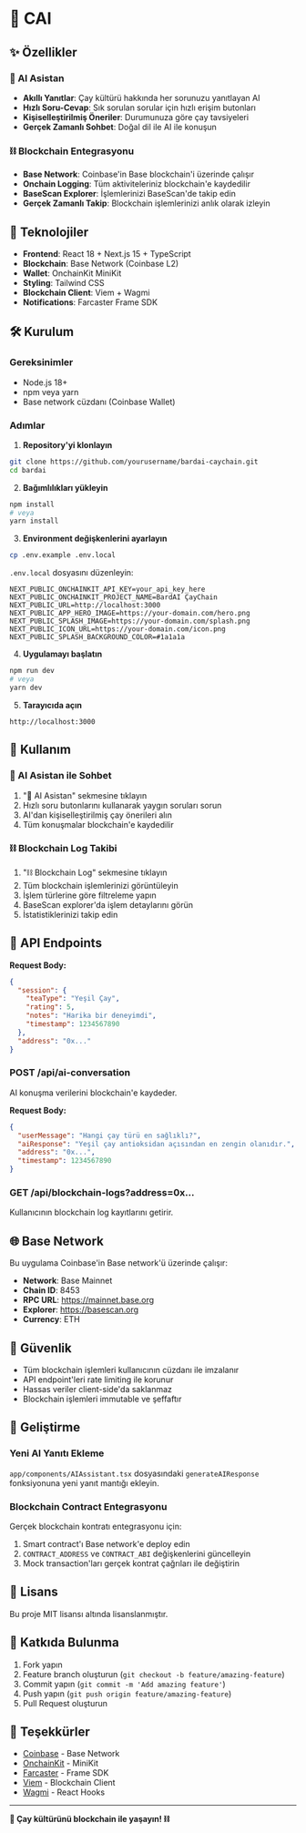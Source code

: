 # 🍵 CAI

## ✨ Özellikler
### 🤖 AI Asistan
- **Akıllı Yanıtlar**: Çay kültürü hakkında her sorunuzu yanıtlayan AI
- **Hızlı Soru-Cevap**: Sık sorulan sorular için hızlı erişim butonları
- **Kişiselleştirilmiş Öneriler**: Durumunuza göre çay tavsiyeleri
- **Gerçek Zamanlı Sohbet**: Doğal dil ile AI ile konuşun

### ⛓️ Blockchain Entegrasyonu
- **Base Network**: Coinbase'in Base blockchain'i üzerinde çalışır
- **Onchain Logging**: Tüm aktiviteleriniz blockchain'e kaydedilir
- **BaseScan Explorer**: İşlemlerinizi BaseScan'de takip edin
- **Gerçek Zamanlı Takip**: Blockchain işlemlerinizi anlık olarak izleyin

## 🚀 Teknolojiler

- **Frontend**: React 18 + Next.js 15 + TypeScript
- **Blockchain**: Base Network (Coinbase L2)
- **Wallet**: OnchainKit MiniKit
- **Styling**: Tailwind CSS
- **Blockchain Client**: Viem + Wagmi
- **Notifications**: Farcaster Frame SDK

## 🛠️ Kurulum

### Gereksinimler
- Node.js 18+ 
- npm veya yarn
- Base network cüzdanı (Coinbase Wallet)

### Adımlar

1. **Repository'yi klonlayın**
```bash
git clone https://github.com/yourusername/bardai-caychain.git
cd bardai
```

2. **Bağımlılıkları yükleyin**
```bash
npm install
# veya
yarn install
```

3. **Environment değişkenlerini ayarlayın**
```bash
cp .env.example .env.local
```

`.env.local` dosyasını düzenleyin:
```env
NEXT_PUBLIC_ONCHAINKIT_API_KEY=your_api_key_here
NEXT_PUBLIC_ONCHAINKIT_PROJECT_NAME=BardAI ÇayChain
NEXT_PUBLIC_URL=http://localhost:3000
NEXT_PUBLIC_APP_HERO_IMAGE=https://your-domain.com/hero.png
NEXT_PUBLIC_SPLASH_IMAGE=https://your-domain.com/splash.png
NEXT_PUBLIC_ICON_URL=https://your-domain.com/icon.png
NEXT_PUBLIC_SPLASH_BACKGROUND_COLOR=#1a1a1a
```

4. **Uygulamayı başlatın**
```bash
npm run dev
# veya
yarn dev
```

5. **Tarayıcıda açın**
```
http://localhost:3000
```

## 📱 Kullanım
### 🤖 AI Asistan ile Sohbet
1. "🤖 AI Asistan" sekmesine tıklayın
3. Hızlı soru butonlarını kullanarak yaygın soruları sorun
4. AI'dan kişiselleştirilmiş çay önerileri alın
5. Tüm konuşmalar blockchain'e kaydedilir

### ⛓️ Blockchain Log Takibi
1. "⛓️ Blockchain Log" sekmesine tıklayın
2. Tüm blockchain işlemlerinizi görüntüleyin
3. İşlem türlerine göre filtreleme yapın
4. BaseScan explorer'da işlem detaylarını görün
5. İstatistiklerinizi takip edin

## 🔧 API Endpoints
**Request Body:**
```json
{
  "session": {
    "teaType": "Yeşil Çay",
    "rating": 5,
    "notes": "Harika bir deneyimdi",
    "timestamp": 1234567890
  },
  "address": "0x..."
}
```

### POST /api/ai-conversation
AI konuşma verilerini blockchain'e kaydeder.

**Request Body:**
```json
{
  "userMessage": "Hangi çay türü en sağlıklı?",
  "aiResponse": "Yeşil çay antioksidan açısından en zengin olanıdır.",
  "address": "0x...",
  "timestamp": 1234567890
}
```

### GET /api/blockchain-logs?address=0x...
Kullanıcının blockchain log kayıtlarını getirir.

## 🌐 Base Network

Bu uygulama Coinbase'in Base network'ü üzerinde çalışır:

- **Network**: Base Mainnet
- **Chain ID**: 8453
- **RPC URL**: https://mainnet.base.org
- **Explorer**: https://basescan.org
- **Currency**: ETH

## 🔐 Güvenlik

- Tüm blockchain işlemleri kullanıcının cüzdanı ile imzalanır
- API endpoint'leri rate limiting ile korunur
- Hassas veriler client-side'da saklanmaz
- Blockchain işlemleri immutable ve şeffaftır

## 🚧 Geliştirme

### Yeni AI Yanıtı Ekleme
`app/components/AIAssistant.tsx` dosyasındaki `generateAIResponse` fonksiyonuna yeni yanıt mantığı ekleyin.

### Blockchain Contract Entegrasyonu
Gerçek blockchain kontratı entegrasyonu için:
1. Smart contract'ı Base network'e deploy edin
2. `CONTRACT_ADDRESS` ve `CONTRACT_ABI` değişkenlerini güncelleyin
3. Mock transaction'ları gerçek kontrat çağrıları ile değiştirin

## 📄 Lisans

Bu proje MIT lisansı altında lisanslanmıştır.

## 🤝 Katkıda Bulunma

1. Fork yapın
2. Feature branch oluşturun (`git checkout -b feature/amazing-feature`)
3. Commit yapın (`git commit -m 'Add amazing feature'`)
4. Push yapın (`git push origin feature/amazing-feature`)
5. Pull Request oluşturun

## 🙏 Teşekkürler

- [Coinbase](https://coinbase.com) - Base Network
- [OnchainKit](https://onchainkit.xyz) - MiniKit
- [Farcaster](https://farcaster.xyz) - Frame SDK
- [Viem](https://viem.sh) - Blockchain Client
- [Wagmi](https://wagmi.sh) - React Hooks

---

**🍵 Çay kültürünü blockchain ile yaşayın! ⛓️**
